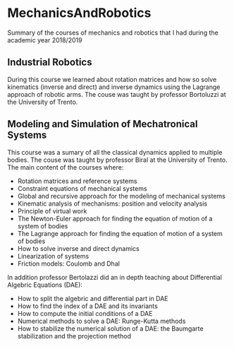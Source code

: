 # MechanicsAndRobotics
Summary of the courses of mechanics and robotics that I had during the academic year 2018/2019

## Industrial Robotics
During this course we learned about rotation matrices and how so solve kinematics (inverse and direct) and inverse dynamics using the Lagrange approach of robotic arms.
The couse was taught by professor Bortoluzzi at the University of Trento.

## Modeling and Simulation of Mechatronical Systems
This course was a sumary of all the classical dynamics applied to multiple bodies.
The couse was taught by professor Biral at the University of Trento.
The main content of the courses where:
* Rotation matrices and reference systems
* Constraint equations of mechanical systems
* Global and recursive approach for the modeling of mechanical systems
* Kinematic analysis of mechanisms: position and velocity analysis
* Principle of virtual work
* The Newton-Euler approach for finding the equation of motion of a system of bodies
* The Lagrange approach for finding the equation of motion of a system of bodies
* How to solve inverse and direct dynamics
* Linearization of systems
* Friction models: Coulomb and Dhal

In addition professor Bertolazzi did an in depth teaching about Differential Algebric Equations (DAE):
* How to split the algebric and differential part in DAE
* How to find the index of a DAE and its invariants
* How to compute the initial conditions of a DAE
* Numerical methods to solve a DAE: Runge-Kutta methods
* How to stabilize the numerical solution of a DAE: the Baumgarte stabilization and the projection method
